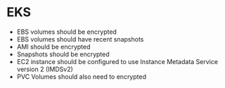 # EKS

- EBS volumes should be encrypted
- EBS volumes should have recent snapshots
- AMI should be encrypted
- Snapshots should be encrypted
- EC2 instance should be configured to use Instance Metadata Service version 2 (IMDSv2)
- PVC Volumes should also need to encrypted
